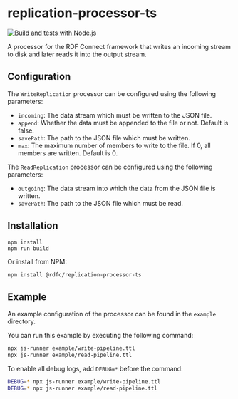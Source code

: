 # replication-processor-ts

[![Build and tests with Node.js](https://github.com/rdf-connect/template-processor-ts/actions/workflows/build-test.yml/badge.svg)](https://github.com/rdf-connect/template-processor-ts/actions/workflows/build-test.yml)

A processor for the RDF Connect framework that writes an incoming stream to disk and later reads it into the output stream.

## Configuration

The `WriteReplication` processor can be configured using the following parameters:

- `incoming`: The data stream which must be written to the JSON file.
- `append`: Whether the data must be appended to the file or not. Default is false.
- `savePath`: The path to the JSON file which must be written.
- `max`: The maximum number of members to write to the file. If 0, all members are written. Default is 0.

The `ReadReplication` processor can be configured using the following parameters:

- `outgoing`: The data stream into which the data from the JSON file is written.
- `savePath`: The path to the JSON file which must be read.

## Installation

```
npm install
npm run build
```

Or install from NPM:

```bash
npm install @rdfc/replication-processor-ts
```

## Example

An example configuration of the processor can be found in the `example` directory.

You can run this example by executing the following command:

```bash
npx js-runner example/write-pipeline.ttl
npx js-runner example/read-pipeline.ttl
```

To enable all debug logs, add `DEBUG=*` before the command:

```bash
DEBUG=* npx js-runner example/write-pipeline.ttl
DEBUG=* npx js-runner example/read-pipeline.ttl
```
